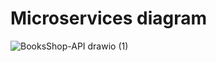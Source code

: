 # Microservices diagram

![BooksShop-API drawio (1)](https://github.com/JhonatanScremim/BooksShop-Api/assets/55635031/837d09bc-33fd-404a-9c59-4f493151d88f)
